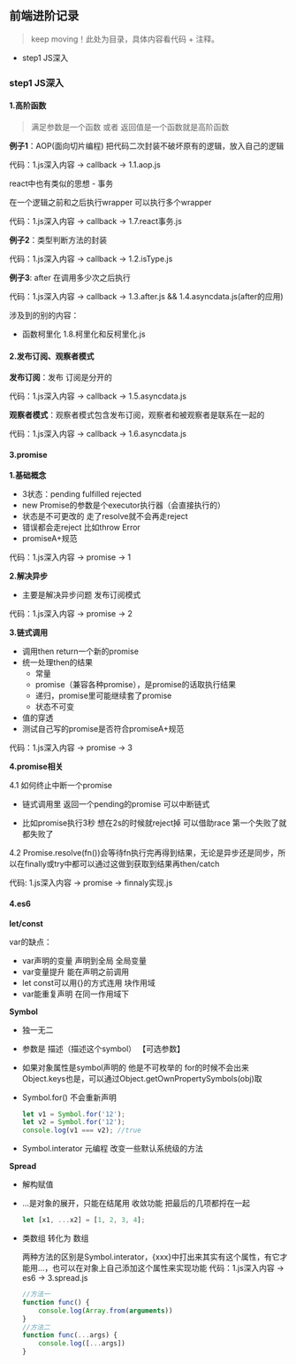 ## 前端进阶记录
> keep moving！此处为目录，具体内容看代码 + 注释。

- step1 JS深入

### step1 JS深入
#### 1.高阶函数
> 满足参数是一个函数 或者 返回值是一个函数就是高阶函数

**例子1**：AOP(面向切片编程) 把代码二次封装不破坏原有的逻辑，放入自己的逻辑

代码：1.js深入内容 -> callback -> 1.1.aop.js

react中也有类似的思想 - 事务

在一个逻辑之前和之后执行wrapper 可以执行多个wrapper

代码：1.js深入内容 -> callback -> 1.7.react事务.js

**例子2**：类型判断方法的封装

代码：1.js深入内容 -> callback -> 1.2.isType.js

**例子3**: after 在调用多少次之后执行

代码：1.js深入内容 -> callback -> 1.3.after.js && 1.4.asyncdata.js(after的应用)

涉及到的别的内容：
- 函数柯里化 1.8.柯里化和反柯里化.js

#### 2.发布订阅、观察者模式

**发布订阅**：发布 订阅是分开的

代码：1.js深入内容 -> callback -> 1.5.asyncdata.js

**观察者模式**：观察者模式包含发布订阅，观察者和被观察者是联系在一起的

代码：1.js深入内容 -> callback -> 1.6.asyncdata.js

#### 3.promise

**1.基础概念**

- 3状态：pending fulfilled rejected
- new Promise的参数是个executor执行器（会直接执行的）
- 状态是不可更改的 走了resolve就不会再走reject
- 错误都会走reject 比如throw Error
- promiseA+规范

代码：1.js深入内容 -> promise -> 1

**2.解决异步**

- 主要是解决异步问题 发布订阅模式

代码：1.js深入内容 -> promise -> 2

**3.链式调用**
- 调用then return一个新的promise
- 统一处理then的结果
  - 常量
  - promise（兼容各种promise），是promise的话取执行结果
  - 递归，promise里可能继续套了promise
  - 状态不可变
- 值的穿透
- 测试自己写的promise是否符合promiseA+规范

代码：1.js深入内容 -> promise -> 3

**4.promise相关**

4.1 如何终止中断一个promise

- 链式调用里 返回一个pending的promise 可以中断链式

- 比如promise执行3秒 想在2s的时候就reject掉 可以借助race 第一个失败了就都失败了

4.2 Promise.resolve(fn())会等待fn执行完再得到结果，无论是异步还是同步，所以在finally或try中都可以通过这做到获取到结果再then/catch

代码: 1.js深入内容 -> promise -> finnaly实现.js

#### 4.es6
**let/const**

var的缺点：

- var声明的变量 声明到全局 全局变量
- var变量提升 能在声明之前调用
- let const可以用{}的方式连用 块作用域
- var能重复声明 在同一作用域下

**Symbol**

- 独一无二

- 参数是 描述（描述这个symbol） 【可选参数】

- 如果对象属性是symbol声明的 他是不可枚举的 for的时候不会出来 Object.keys也是，可以通过Object.getOwnPropertySymbols(obj)取

- Symbol.for() 不会重新声明

  ```javascript
  let v1 = Symbol.for('12');
  let v2 = Symbol.for('12');
  console.log(v1 === v2); //true
  ```

- Symbol.interator 元编程 改变一些默认系统级的方法

**Spread**

- 解构赋值

- …是对象的展开，只能在结尾用 收敛功能 把最后的几项都捋在一起

  ```javascript
  let [x1, ...x2] = [1, 2, 3, 4];
  ```

- 类数组 转化为 数组

  两种方法的区别是Symbol.interator，{xxx}中打出来其实有这个属性，有它才能用…，也可以在对象上自己添加这个属性来实现功能  代码：1.js深入内容 -> es6 -> 3.spread.js

  ```javascript
  //方法一
  function func() {
      console.log(Array.from(arguments))
  }
  //方法二
  function func(...args) {
      console.log([...args])
  }
  ```

  